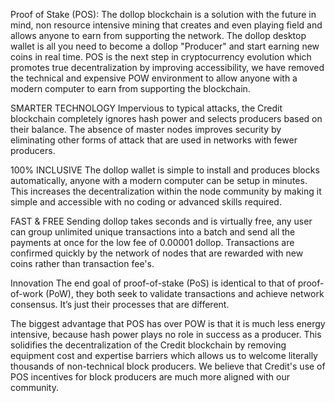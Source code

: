 Proof of Stake (POS):
The dollop blockchain is a solution with the future in mind, non resource intensive mining that creates and even playing field and allows anyone to earn from supporting the network. The dollop desktop wallet is all you need to become a dollop "Producer" and start earning new coins in real time. POS is the next step in cryptocurrency evolution which promotes true decentralization by improving accessibility, we have removed the technical and expensive POW environment to allow anyone with a modern computer to earn from supporting the blockchain.

SMARTER TECHNOLOGY
Impervious to typical attacks, the Credit blockchain completely ignores hash power and selects producers based on their balance. The absence of master nodes improves security by eliminating other forms of attack that are used in networks with fewer producers.

100% INCLUSIVE
The dollop wallet is simple to install and produces blocks automatically, anyone with a modern computer can be setup in minutes. This increases the decentralization within the node community by making it simple and accessible with no coding or advanced skills required.

FAST & FREE
Sending dollop takes seconds and is virtually free, any user can group unlimited unique transactions into a batch and send all the payments at once for the low fee of 0.00001 dollop. Transactions are confirmed quickly by the network of nodes that are rewarded with new coins rather than transaction fee's.

Innovation
The end goal of proof-of-stake (PoS) is identical to that of proof-of-work (PoW), they both seek to validate transactions and achieve network consensus. It’s just their processes that are different.

The biggest advantage that POS has over POW is that it is much less energy intensive, because hash power plays no role in success as a producer. This solidifies the decentralization of the Credit blockchain by removing equipment cost and expertise barriers which allows us to welcome literally thousands of non-technical block producers. We believe that Credit's use of POS incentives for block producers are much more aligned with our community.

